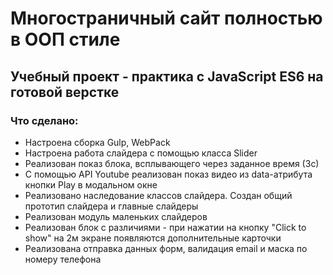 # Многостраничный сайт полностью в ООП стиле
## Учебный проект - практика с JavaScript ES6 на готовой верстке

### Что сделано:
+ Настроена сборка Gulp, WebPack
+ Настроена работа слайдера с помощью класса Slider
+ Реализован показ блока, всплывающего через заданное время (3с)
+ С помощью API Youtube реализован показ видео из data-атрибута кнопки Play в модальном окне
+ Реализовано наследование классов слайдера. Создан общий прототип слайдера и главные слайдеры
+ Реализован модуль маленьких слайдеров
+ Реализован блок с различиями - при нажатии на кнопку "Click to show" на 2м экране появляются дополнительные карточки
+ Реализована отправка данных форм, валидация email и маска по номеру телефона 
